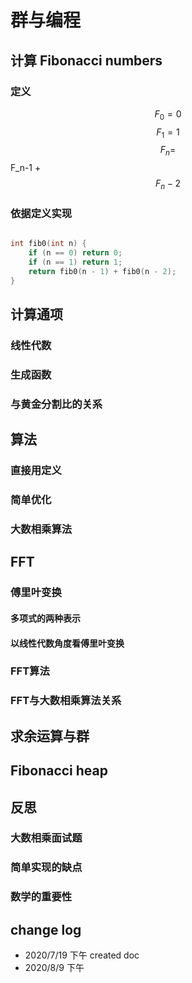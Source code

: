 # 群与编程

## 计算 Fibonacci numbers

### 定义

$$F_0 = 0$$
$$F_1 = 1$$
$$F_n = $$F_n-1 + $$F_n-2$$

### 依据定义实现

``` C++

int fib0(int n) {
	if (n == 0) return 0;
	if (n == 1) return 1;
	return fib0(n - 1) + fib0(n - 2);
}

```





## 计算通项

### 线性代数

### 生成函数

### 与黄金分割比的关系



## 算法

### 直接用定义

### 简单优化

### 大数相乘算法

## FFT

### 傅里叶变换

#### 多项式的两种表示

#### 以线性代数角度看傅里叶变换

### FFT算法

### FFT与大数相乘算法关系

## 求余运算与群

## Fibonacci heap

## 反思

### 大数相乘面试题

### 简单实现的缺点

### 数学的重要性

## change log

- 2020/7/19 下午 created doc
- 2020/8/9 下午
